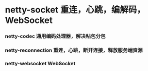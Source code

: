 # netty-socket 重连，心跳，编解码，WebSocket

### netty-codec 通用编码处理器，解决粘包分包
### netty-reconnection 重连，心跳，断开连接，释放服务端资源 
### netty-websocket WebSocket
